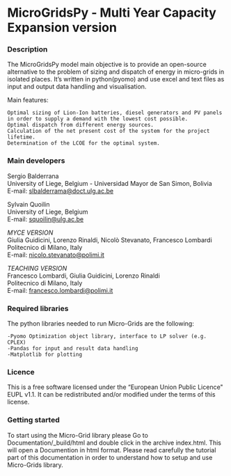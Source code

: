 MicroGridsPy - Multi Year Capacity Expansion version
========================

### Description

The MicroGridsPy model main objective is to provide an open-source alternative to the problem of sizing and dispatch of energy in micro-grids in isolated places. It’s written in python(pyomo) and use excel and text files as input and output data handling and visualisation.

Main features:

    Optimal sizing of Lion-Ion batteries, diesel generators and PV panels in order to supply a demand with the lowest cost possible.
    Optimal dispatch from different energy sources.
    Calculation of the net present cost of the system for the project lifetime.
    Determination of the LCOE for the optimal system.


### Main developers

Sergio Balderrana <br/>
University of Liege, Belgium - Universidad Mayor de San Simon, Bolivia <br/>
E-mail: slbalderrama@doct.ulg.ac.be <br/>

Sylvain Quoilin <br/>
University of Liege, Belgium <br/>
E-mail: squoilin@ulg.ac.be  <br/>

*MYCE VERSION*<br/>
Giulia Guidicini, Lorenzo Rinaldi, Nicolò Stevanato, Francesco Lombardi <br/>
Politecnico di Milano, Italy <br/>
E-mail: nicolo.stevanato@polimi.it <br/>

*TEACHING VERSION*<br/>
Francesco Lombardi, Giulia Guidicini, Lorenzo Rinaldi <br/>
Politecnico di Milano, Italy <br/>
E-mail: francesco.lombardi@polimi.it <br/>
 
### Required libraries

The python libraries needed to run Micro-Grids are the following:

    -Pyomo Optimization object library, interface to LP solver (e.g. CPLEX)
    -Pandas for input and result data handling
    -Matplotlib for plotting


### Licence
This is a free software licensed under the “European Union Public Licence" EUPL v1.1. It 
can be redistributed and/or modified under the terms of this license.

### Getting started

To start using the Micro-Grid library please Go to Documentation/_build/html and double click in the archive index.html. This will open a Documention in html format. Please read carefully the tutorial part of this documentation in order to understand how to setup and use Micro-Grids library.

